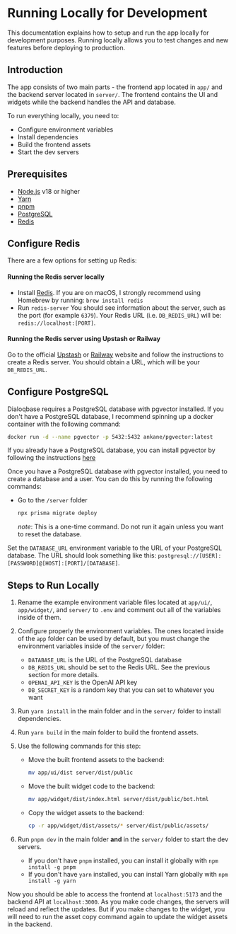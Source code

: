 # Running Locally for Development

This documentation explains how to setup and run the app locally for development purposes. Running locally allows you to test changes and new features before deploying to production.


## Introduction

The app consists of two main parts - the frontend app located in `app/` and the backend server located in `server/`. The frontend contains the UI and widgets while the backend handles the API and database.

To run everything locally, you need to:

- Configure environment variables  
- Install dependencies
- Build the frontend assets
- Start the dev servers


## Prerequisites

- [Node.js](https://nodejs.org/en/) v18 or higher  
- [Yarn](https://yarnpkg.com/)
- [pnpm](https://pnpm.io/)
- [PostgreSQL](https://www.postgresql.org/) 
- [Redis](https://redis.io/)


## Configure Redis

There are a few options for setting up Redis:

#### Running the Redis server locally
- Install [Redis](https://redis.io/download/). If you are on macOS, I strongly recommend using Homebrew by running: `brew install redis`
- Run `redis-server`
You should see information about the server, such as the port (for example `6379`). Your Redis URL (i.e. `DB_REDIS_URL`) will be: `redis://localhost:[PORT]`.

#### Running the Redis server using Upstash or Railway  
Go to the official [Upstash](https://upstash.com/) or [Railway](https://railway.app/) website and follow the instructions to create a Redis server. You should obtain a URL, which will be your `DB_REDIS_URL`.


## Configure PostgreSQL

Dialoqbase requires a PostgreSQL database with pgvector installed. If you don't have a PostgreSQL database, I recommend spinning up a docker container with the following command:

```sh  
docker run -d --name pgvector -p 5432:5432 ankane/pgvector:latest
```

If you already have a PostgreSQL database, you can install pgvector by following the instructions [here](https://github.com/pgvector/pgvector#additional-installation-methods)

Once you have a PostgreSQL database with pgvector installed, you need to create a database and a user. You can do this by running the following commands:

- Go to the `/server` folder

    ```sh
    npx prisma migrate deploy
    ```
    *note*: This is a one-time command. Do not run it again unless you want to reset the database.
  

Set the `DATABASE_URL` environment variable to the URL of your PostgreSQL database. The URL should look something like this: `postgresql://[USER]:[PASSWORD]@[HOST]:[PORT]/[DATABASE]`.
## Steps to Run Locally

1. Rename the example environment variable files located at `app/ui/`, `app/widget/`, and `server/` to `.env` and comment out all of the variables inside of them.

2. Configure properly the environment variables. The ones located inside of the `app` folder can be used by default, but you must change the environment variables inside of the `server/` folder:

    - `DATABASE_URL` is the URL of the PostgreSQL database
    - `DB_REDIS_URL` should be set to the Redis URL. See the previous section for more details.  
    - `OPENAI_API_KEY` is the OpenAI API key
    - `DB_SECRET_KEY` is a random key that you can set to whatever you want
    
3. Run `yarn install` in the main folder and in the `server/` folder to install dependencies.  

4. Run `yarn build` in the main folder to build the frontend assets.

5. Use the following commands for this step:  

    - Move the built frontend assets to the backend:
      ```sh
      mv app/ui/dist server/dist/public
      ```
      
    - Move the built widget code to the backend:
      ```sh  
      mv app/widget/dist/index.html server/dist/public/bot.html
      ```
      
    - Copy the widget assets to the backend:
      ```sh
      cp -r app/widget/dist/assets/* server/dist/public/assets/
      ```

6. Run `pnpm dev` in the main folder **and** in the `server/` folder to start the dev servers.

    - If you don't have `pnpm` installed, you can install it globally with `npm install -g pnpm` 
    - If you don't have `yarn` installed, you can install Yarn globally with `npm install -g yarn`

Now you should be able to access the frontend at `localhost:5173` and the backend API at `localhost:3000`. As you make code changes, the servers will reload and reflect the updates. But if you make changes to the widget, you will need to run the asset copy command again to update the widget assets in the backend.